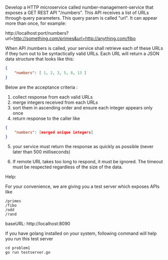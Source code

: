 Develop a HTTP microservice called number-management-service that exposes a GET REST API "/numbers". This API receives a list of URLs through query parameters. This query param is called "url". It can appear more than once, for example:

http://localhost:port/numbers?url=http://something.com/primes&url=http://anything.com/fibo

When API /numbers is called, your service shall retrieve each of these URLs if they turn out to be syntactically valid URLs. Each URL will return a JSON data structure that looks like this:

```json
{ 
    "numbers": [ 1, 2, 3, 5, 8, 13 ] 
}
```

Below are the acceptance criteria :
1. collect response from each valid URLs
2. merge integers received from each URLs
3. sort them in ascending order and ensure each integer appears only once
4. return response to the caller like

```json
{
    "numbers": [merged unique integers]
}
```

5. your service must return the response as quickly as possible (never later than 500 milliseconds)

6. If remote URL takes too long to respond, it must be ignored. The timeout must be respected regardless of the size of the data.

Help:

For your convenience, we are giving you a test server which exposes APIs like

```
/primes
/fibo
/odd
/rand
```

baseURL: http://localhost:8090

If you have golang installed on your system, following command will help you run this test server

```
cd problem1
go run testserver.go
```
